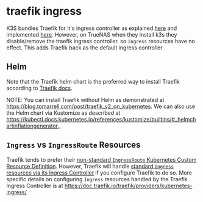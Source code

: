 # traefik ingress

K3S bundles Traefik for it's ingress controller as explained [here](https://docs.k3s.io/networking#traefik-ingress-controller) and implemented [here](https://github.com/k3s-io/k3s/blob/v1.25.3%2Bk3s1/manifests/traefik.yaml). However, on TrueNAS when they install k3s they disable/remove the traefik ingress controller. so `Ingress` resources have no effect. This adds Traefik back as the default ingress controller .

## Helm

Note that the Traefik helm chart is the preferred way to install Traefik according to [Traefik docs](https://doc.traefik.io/traefik/getting-started/install-traefik/).

NOTE: You can install Traefik without Helm as demonstrated at https://blog.tomarrell.com/post/traefik_v2_on_kubernetes.
We can also use the Helm chart via Kustomize as described at https://kubectl.docs.kubernetes.io/references/kustomize/builtins/#_helmchartinflationgenerator_

## `Ingress` vs `IngressRoute` Resources

Traefik tends to prefer their [non-standard `IngressRoute` Kubernetes Custom Resource Definition](https://doc.traefik.io/traefik/routing/providers/kubernetes-crd/). However, Traefik will handle [standard `Ingress` resources via its Ingress Controller](https://doc.traefik.io/traefik/routing/providers/kubernetes-ingress/) if you configure Traefik to do so. More specific details on configuring `Ingress` resources handled by the Traefik Ingress Controller is at https://doc.traefik.io/traefik/providers/kubernetes-ingress/
